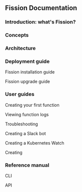 ## Fission Documentation

### Introduction: what's Fission?

### Concepts

### Architecture

### Deployment guide

Fission installation guide

Fission upgrade guide

### User guides

Creating your first function

Viewing function logs

Troubleshooting

Creating a Slack bot

Creating a Kubernetes Watch

Creating

### Reference manual

CLI 

API